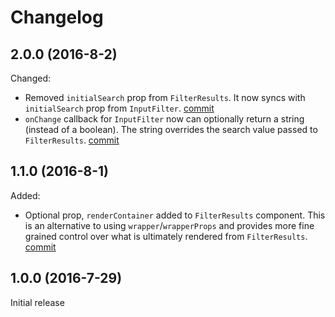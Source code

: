 # Changelog

## 2.0.0 (2016-8-2)

Changed:

- Removed `initialSearch` prop from `FilterResults`. It now syncs with `initialSearch` prop from `InputFilter`. [commit](../../commit/eb200b5)
- `onChange` callback for `InputFilter` now can optionally return a string (instead of a boolean). The string overrides the search value passed to `FilterResults`. [commit](../../commit/eb200b5)

## 1.1.0 (2016-8-1)

Added:

- Optional prop, `renderContainer` added to `FilterResults` component. This is an alternative to using `wrapper`/`wrapperProps` and provides more fine grained control over what is ultimately rendered from `FilterResults`. [commit](../../commit/b2d5866)

## 1.0.0 (2016-7-29)

Initial release
